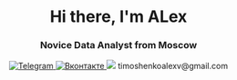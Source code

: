 <div id="header" align="center">
	<h1>Hi there, I'm ALex</h1>
	<h3>Novice Data Analyst from Moscow</h3>
  
 <div id="socials" align="center">
	<a href="https://t.me/timoshenkoalex">
		<img src="https://img.shields.io/badge/Telegram-2CA5E0?style=for-the-badge&logo=telegram&logoColor=white" alt="Telegram"/>
	</a>
	<a href="https://vk.com/timoshenkoalexv">
		<img src="https://img.shields.io/badge/вконтакте-%232E87FB.svg?&style=for-the-badge&logo=vk&logoColor=white" alt="Вконтакте"/>
	</a>
	</a>
	<a>
		<img src="https://img.shields.io/badge/Gmail-D14836?style=for-the-badge&logo=gmail&logoColor=white"/>
		timoshenkoalexv@gmail.com
	</a>
</div>
